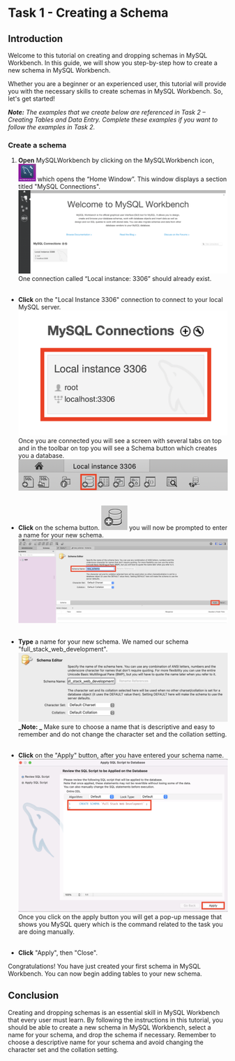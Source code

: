 # **Task 1 - Creating a Schema**

## **Introduction**

Welcome to this tutorial on creating and dropping schemas in MySQL Workbench. In this guide, we will show you step-by-step how to create a new schema in MySQL Workbench.

Whether you are a beginner or an experienced user, this tutorial will provide you with the necessary skills to create schemas in MySQL Workbench. So, let's get started!

**_Note:_** _The examples that we create below are referenced in Task 2 – Creating Tables and Data Entry. Complete these examples if you want to follow the examples in Task 2._

### **Create a schema**

1. **Open** MySQLWorkbench by clicking on the MySQLWorkbench icon,
   <img src="../.././images/MYSQL-icon.png" alt= “” width="40px" height="40px"> which opens the “Home Window”. This window displays a section titled "MySQL Connections".
   ![image](.././images/HomePage.png)  
   One connection called “Local instance: 3306” should already exist.  
   &nbsp;  

- **Click** on the "Local Instance 3306" connection to connect to your local MySQL server.  
  ![image](.././images/RootConnection.png)  
  Once you are connected you will see a screen with several tabs on top and in the toolbar on top you will see a Schema button which creates you a database.  
  ![image](.././images/Toolbar.png)  
   &nbsp;  

- **Click** on the schema button.
  ![image](.././images/Schema-icon.png) you will now be prompted to enter a name for your new schema.  
  ![image](.././images/Create_schema.png)  
   &nbsp;  

- **Type** a name for your new schema. We named our schema "full_stack_web_development".  
![image](.././images/SchemaSettings.png)  
  **_Note: _** Make sure to choose a name that is descriptive and easy to remember and do not change the character set and the collation setting.  
   &nbsp;  

- **Click** on the "Apply" button, after you have entered your schema name.  
![image](.././images/completeSchema.png)  
  Once you click on the apply button you will get a pop-up message that shows you MySQL query which is the command related to the task you are doing manually.  
   &nbsp;  

- **Click** "Apply", then "Close".  

Congratulations! You have just created your first schema in MySQL Workbench. You can now begin adding tables to your new schema.

## **Conclusion**

Creating and dropping schemas is an essential skill in MySQL Workbench that every user must learn. By following the instructions in this tutorial, you should be able to create a new schema in MySQL Workbench, select a name for your schema, and drop the schema if necessary. Remember to choose a descriptive name for your schema and avoid changing the character set and the collation setting.

